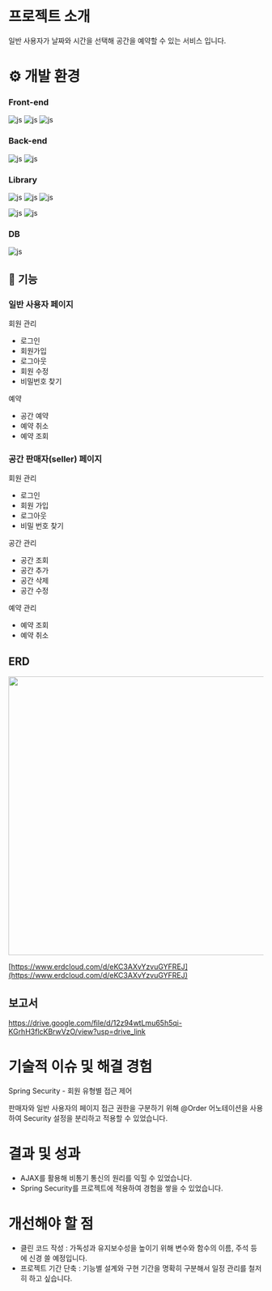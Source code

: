 # 프로젝트 소개
일반 사용자가 날짜와 시간을 선택해 공간을 예약할 수 있는 서비스 입니다.

# ⚙️ 개발 환경
### Front-end

![js](https://img.shields.io/badge/HTML5-E34F26?style=for-the-badge&logo=HTML5&logoColor=white)
![js](https://img.shields.io/badge/CSS3-1572B6?style=for-the-badge&logo=CSS3&logoColor=white)
![js](https://img.shields.io/badge/JavaScript-F7DF1E?style=for-the-badge&logo=JavaScript&logoColor=white)

### Back-end
![js](https://img.shields.io/badge/SpringBoot-6DB33F?style=for-the-badge&logo=SpringBoot&logoColor=white)
![js](https://img.shields.io/badge/java-007396?style=for-the-badge&logo=OpenJDK&logoColor=white")

### Library
![js](https://img.shields.io/badge/Thymeleaf-005F0F?style=for-the-badge&logo=Thymeleaf&logoColor=white)
![js](https://img.shields.io/badge/jQuery-0769AD?style=for-the-badge&logo=jQuery&logoColor=white)
![js](https://img.shields.io/badge/BootStrap-7952B3?style=for-the-badge&logo=BootStrap&logoColor=white)

![js](https://img.shields.io/badge/Mybatis-000000?style=for-the-badge&logo=Mybatis&logoColor=white)
![js](https://img.shields.io/badge/SpringSecurity-6DB33F?style=for-the-badge&logo=SpringSecurity&logoColor=white)

### DB
![js](https://img.shields.io/badge/MySQL-4479A1?style=for-the-badge&logo=MySQL&logoColor=white)

## 📌 기능
### 일반 사용자 페이지
회원 관리
- 로그인
- 회원가입
- 로그아웃
- 회원 수정
- 비밀번호 찾기
  
예약
- 공간 예약
- 예약 취소
- 예약 조회
  
###  공간 판매자(seller) 페이지
회원 관리
- 로그인
- 회원 가입
- 로그아웃
- 비밀 번호 찾기

공간 관리
- 공간 조회
- 공간 추가
- 공간 삭제
- 공간 수정

예약 관리
- 예약 조회
- 예약 취소

## ERD
<img src="https://github.com/user-attachments/assets/406d791a-c3a0-4ee1-b6ba-afe4bd0f77c9" width="900" height="550" /> 

[https://www.erdcloud.com/d/eKC3AXvYzvuGYFREJ](https://www.erdcloud.com/d/eKC3AXvYzvuGYFREJ)

## 보고서
https://drive.google.com/file/d/12z94wtLmu65h5qi-KGrhH3flcKBrwVzO/view?usp=drive_link

# 기술적 이슈 및 해결 경험
Spring Security - 회원 유형별 접근 제어

판매자와 일반 사용자의 페이지 접근 권한을 구분하기 위해 @Order 어노테이션을 사용하여 Security 설정을 분리하고 적용할 수 있었습니다.

# 결과 및 성과
- AJAX를 활용해 비통기 통신의 원리를 익힐 수 있었습니다.
- Spring Security를 프로젝트에 적용하여 경험을 쌓을 수 있었습니다.

# 개선해야 할 점
- 클린 코드 작성 : 가독성과 유지보수성을 높이기 위해 변수와 함수의 이름, 주석 등에 신경 쓸 예정입니다.
- 프로젝트 기간 단축 : 기능별 설계와 구현 기간을 명확히 구분해서 일정 관리를 철저히 하고 싶습니다.

